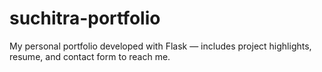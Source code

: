 # suchitra-portfolio
My personal portfolio developed with Flask — includes project highlights, resume, and contact form to reach me.
